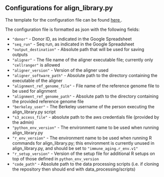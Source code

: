 ## Configurations for align_library.py

The template for the configuration file can be found <a href="https://github.com/YosefLab/Immune-Aging-Data-Hub/tree/main/data_processing/configs_templates/align_library.configs_file.example.txt">here </a>.

The configuration file is formatted as json with the following fields:

* `"donor"` - Donor ID, as indicated in the Google Spreadsheet
* `"seq_run"` - Seq run, as indicated in the Google Spreadsheet
* `"output_destination"` - Absolute path that will be used for saving outputs
* `"aligner"` - The file name of the aligner executable file; currently only `"cellranger"` is allowed
* `"aligner_version"` - Version of the aligner used
* `"aligner_software_path"` - Absolute path to the directory containing the executable of the aligner
* `"alignment_ref_genome_file"` - File name of the reference genome file to be used for alignment
* `"alignment_ref_genome_path"` - Absolute path to the directory containing the provided reference genome file
* `"berkeley_user"` - The Berkeley username of the person executing the align_library.py script
* `"s3_access_file"` - absolute path to the aws credentials file (provided by the admin)
* `"python_env_version"` - The environment name to be used when running align_library.py
* `"r_env_version"` - The environment name to be used when running R commands for align_library.py; this environment is currently unused in align_library.py, and should be set to `"immune_aging.r_env.v1"`
* `"r_setup_version"` - Version of the setup file for additional R setups on top of those defined in `python_env_version`
* `"code_path"` - Absolute path to the data processing scripts (i.e. if cloning the repository then should end with data_processing/scripts)
